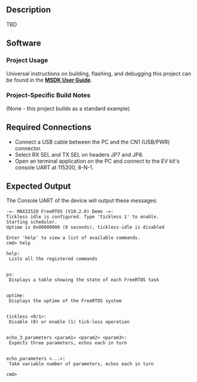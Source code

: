 ## Description

TBD<!--TBD-->


## Software

### Project Usage

Universal instructions on building, flashing, and debugging this project can be found in the **[MSDK User Guide](https://analogdevicesinc.github.io/msdk/USERGUIDE/)**.

### Project-Specific Build Notes

(None - this project builds as a standard example)

## Required Connections

-   Connect a USB cable between the PC and the CN1 (USB/PWR) connector.
-   Select RX SEL and TX SEL on headers JP7 and JP8.
-   Open an terminal application on the PC and connect to the EV kit's console UART at 115200, 8-N-1.

## Expected Output

The Console UART of the device will output these messages:

```
-=- MAX32520 FreeRTOS (V10.2.0) Demo -=-
Tickless idle is configured. Type 'tickless 1' to enable.
Starting scheduler.
Uptime is 0x00000000 (0 seconds), tickless-idle is disabled

Enter 'help' to view a list of available commands.
cmd> help

help:
 Lists all the registered commands


ps:
 Displays a table showing the state of each FreeRTOS task


uptime:
 Displays the uptime of the FreeRTOS system


tickless <0/1>:
 Disable (0) or enable (1) tick-less operation


echo_3_parameters <param1> <param2> <param3>:
 Expects three parameters, echos each in turn


echo_parameters <...>:
 Take variable number of parameters, echos each in turn

cmd>
```